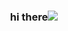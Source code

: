 <div align="center">
  <h3>hi there<img src="https://unapothecary.neocities.org/design/graphics/mini95.gif"></h3>
</div>
